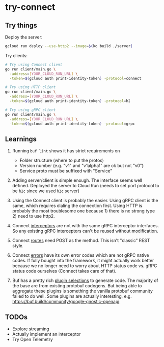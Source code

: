 # try-connect

## Try things

Deploy the server:

```sh
gcloud run deploy --use-http2 --image=$(ko build ./server)
```

Try clients:

```sh
# Try using Connect client
go run client/main.go \
  -address=[YOUR_CLOUD_RUN_URL] \
  -token=$(gcloud auth print-identity-token) -protocol=connect

# Try using HTTP client
go run client/main.go \
  -address=[YOUR_CLOUD_RUN_URL] \
  -token=$(gcloud auth print-identity-token) -protocol=h2

# Try using gRPC client
go run client/main.go \
  -address=[YOUR_CLOUD_RUN_URL] \
  -token=$(gcloud auth print-identity-token) -protocol=grpc
```

## Learnings

1. Running `buf lint` shows it has strict requirements on
   - Folder structure (where to put the protos)
   - Version number (e.g. "v1" and "v1alpha1" are ok but not "v0")
   - Service proto must be suffixed with "Service"

2. Adding server/client is simple enough. The interface seems well defined.
   Deployed the server to Cloud Run (needs to set port protocol to be `h2c`
   since we used `h2c` server)

3. Using the Connect client is probably the easier. Using gRPC client is the
   same, which requires dialing the connection first. Using HTTP is probably the
   most troublesome one because 1) there is no strong type 2) need to use http2.

4. Connect [interceptors](https://connectrpc.com/docs/go/interceptors) are not
   with the same gRPC interceptor interfaces. So any existing gRPC interceptors
   can't be reused without modification.

5. Connect [routes](https://connectrpc.com/docs/go/routing#constructing-routes)
   need POST as the method. This isn't "classic" REST style.

6. Connect [errors](https://connectrpc.com/docs/go/common-errors) have its own
   error codes which are not gRPC native codes. If fully bought into the
   framework, it might actually work better because we no longer need to worry
   about HTTP status code vs. gRPC status code ourselves (Connect takes care of
   that).

7. Buf has a pretty rich [plugin selections](https://buf.build/plugins) to
   generate code. The majority of the base are from existing protobuf codegens.
   But being able to aggregate these plugins is something the vanilla protobuf
   community failed to do well. Some plugins are actually interesting, e.g.
   https://buf.build/community/google-gnostic-openapi

## TODOs

- Explore streaming
- Actually implement an interceptor
- Try Open Telemetry
